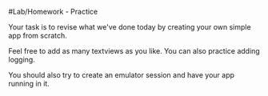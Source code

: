 #Lab/Homework - Practice

Your task is to revise what we've done today by creating your own simple app from scratch.

Feel free to add as many textviews as you like. You can also practice adding logging.

You should also try to create an emulator session and have your app running in it. 